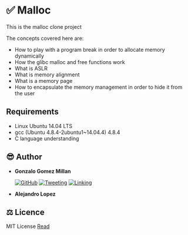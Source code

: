 # :white_check_mark: Malloc
This is the malloc clone project

The concepts covered here are:
- How to play with a program break in order to allocate memory dynamically
- How the glibc malloc and free functions work
- What is ASLR
- What is memory alignment
- What is a memory page
- How to encapsulate the memory management in order to hide it from the user

## Requirements
- Linux Ubuntu 14.04 LTS
- gcc (Ubuntu 4.8.4-2ubuntu1~14.04.4) 4.8.4
- C language understanding

## :sunglasses: Author
- **Gonzalo Gomez Millan**

  [![GitHub](https://img.shields.io/badge/github-%23100000.svg?&style=for-the-badge&logo=github&logoColor=white)](https://github.com/gogomillan)
  [![Tweeting](https://img.shields.io/badge/twitter-%231DA1F2.svg?&style=for-the-badge&logo=twitter&logoColor=white)](https://twitter.com/gogomillan)
  [![Linking](https://img.shields.io/badge/linkedin-%230077B5.svg?&style=for-the-badge&logo=linkedin&logoColor=white)](https://linkedin.com/in/gogomillan)

- **Alejandro Lopez**

## :balance_scale: Licence
MIT License [Read](LICENSE)
